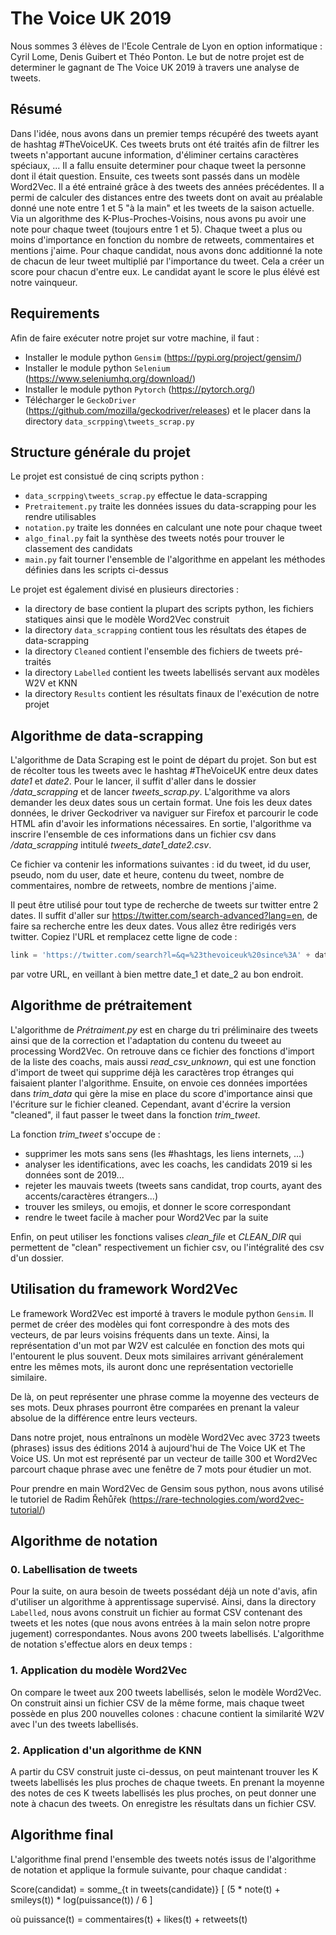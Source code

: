 # The Voice UK 2019
Nous sommes 3 élèves de l'Ecole Centrale de Lyon en option informatique : Cyril Lome, Denis Guibert et Théo Ponton. Le but de notre projet est de determiner le gagnant de The Voice UK 2019 à travers une analyse de tweets. 

## Résumé

Dans l'idée, nous avons dans un premier temps récupéré des tweets ayant de hashtag #TheVoiceUK. Ces tweets bruts ont été traités afin de filtrer les tweets n'apportant aucune information, d'éliminer certains caractères spéciaux, ... Il a fallu ensuite determiner pour chaque tweet la personne dont il était question. Ensuite, ces tweets sont passés dans un modèle Word2Vec. Il a été entrainé grâce à des tweets des années précédentes. Il a permi de calculer des distances entre des tweets dont on avait au préalable donné une note entre 1 et 5 "à la main" et les tweets de la saison actuelle. Via un algorithme des K-Plus-Proches-Voisins, nous avons pu avoir une note pour chaque tweet (toujours entre 1 et 5). Chaque tweet a plus ou moins d'importance en fonction du nombre de retweets, commentaires  et mentions j'aime. Pour chaque candidat, nous avons donc additionné la note de chacun de leur tweet multiplié par l'importance du tweet. Cela a créer un score pour chacun d'entre eux. Le candidat ayant le score le plus élévé est notre vainqueur. 

## Requirements

Afin de faire exécuter notre projet sur votre machine, il faut :
- Installer le module python `Gensim` (https://pypi.org/project/gensim/)
- Installer le module python `Selenium` (https://www.seleniumhq.org/download/)
- Installer le module python `Pytorch` (https://pytorch.org/)
- Télécharger le `GeckoDriver` (https://github.com/mozilla/geckodriver/releases) et le placer dans la directory `data_scrpping\tweets_scrap.py`

## Structure générale du projet

Le projet est consistué de cinq scripts python :
- `data_scrpping\tweets_scrap.py` effectue le data-scrapping
- `Pretraitement.py` traite les données issues du data-scrapping pour les rendre utilisables
- `notation.py` traite les données en calculant une note pour chaque tweet
- `algo_final.py` fait la synthèse des tweets notés pour trouver le classement des candidats
- `main.py` fait tourner l'ensemble de l'algorithme en appelant les méthodes définies dans les scripts ci-dessus

Le projet est également divisé en plusieurs directories :
- la directory de base contient la plupart des scripts python, les fichiers statiques ainsi que le modèle Word2Vec construit
- la directory `data_scrapping` contient tous les résultats des étapes de data-scrapping
- la directory `Cleaned` contient l'ensemble des fichiers de tweets pré-traités
- la directory `Labelled` contient les tweets labellisés servant aux modèles W2V et KNN
- la directory `Results` contient les résultats finaux de l'exécution de notre projet

## Algorithme de data-scrapping

L'algorithme de Data Scraping est le point de départ du projet. Son but est de récolter tous les tweets avec le hashtag #TheVoiceUK entre deux dates *date1* et *date2*. Pour le lancer, il suffit d'aller dans le dossier */data_scrapping* et de lancer *tweets_scrap.py*. L'algorithme va alors demander les deux dates sous un certain format. Une fois les deux dates données, le driver Geckodriver va naviguer sur Firefox et parcourir le code HTML afin d'avoir les informations nécessaires. En sortie, l'algorithme va inscrire l'ensemble de ces informations dans un fichier csv dans  */data_scrapping* intitulé *tweets_date1_date2.csv*. 

Ce fichier va contenir les informations suivantes : id du tweet, id du user, pseudo, nom du user, date et heure, contenu du tweet, nombre de commentaires, nombre de retweets, nombre de mentions j'aime. 

Il peut être utilisé pour tout type de recherche de tweets sur twitter entre 2 dates. Il suffit d'aller sur <https://twitter.com/search-advanced?lang=en>, de faire sa recherche entre les deux dates. Vous allez être redirigés vers twitter. Copiez l'URL et remplacez cette ligne de code :

```python
link = 'https://twitter.com/search?l=&q=%23thevoiceuk%20since%3A' + date_1 + '%20until%3A' + date_2 + '&src=typd'
```

par votre URL, en veillant à bien mettre date_1 et date_2 au bon endroit.

## Algorithme de prétraitement

L'algorithme de *Prétraiment.py* est en charge du tri préliminaire des tweets ainsi que de la correction et l'adaptation du contenu du tweeet au processing Word2Vec. On retrouve dans ce fichier des fonctions d'import de la liste des coachs, mais aussi *read_csv_unknown*, qui est une fonction d'import de tweet qui supprime déjà les caractères trop étranges qui faisaient planter l'algorithme. Ensuite, on envoie ces données importées dans *trim_data* qui gère la mise en place du score d'importance ainsi que l'écriture sur le fichier cleaned. Cependant, avant d'écrire la version "cleaned", il faut passer le tweet dans la fonction *trim_tweet*.

La fonction *trim_tweet* s'occupe de :
  - supprimer les mots sans sens (les #hashtags, les liens internets, ...)
  - analyser les identifications, avec les coachs, les candidats 2019 si les données sont de 2019...
  - rejeter les mauvais tweets (tweets sans candidat, trop courts, ayant des accents/caractères étrangers...)
  - trouver les smileys, ou emojis, et donner le score correspondant
  - rendre le tweet facile à macher pour Word2Vec par la suite
 
 Enfin, on peut utiliser les fonctions valises *clean_file* et *CLEAN_DIR* qui permettent de "clean" respectivement un fichier csv, ou l'intégralité des csv d'un dossier.

## Utilisation du framework Word2Vec

Le framework Word2Vec est importé à travers le module python `Gensim`. Il permet de créer des modèles qui font correspondre à des mots des vecteurs, de par leurs voisins fréquents dans un texte. Ainsi, la représentation d'un mot par W2V est calculée en fonction des mots qui l'entourent le plus souvent. Deux mots similaires arrivant généralement entre les mêmes mots, ils auront donc une représentation vectorielle similaire.

De là, on peut représenter une phrase comme la moyenne des vecteurs de ses mots. Deux phrases pourront être comparées en prenant la valeur absolue de la différence entre leurs vecteurs.

Dans notre projet, nous entraînons un modèle Word2Vec avec 3723 tweets (phrases) issus des éditions 2014 à aujourd'hui de The Voice UK et The Voice US. Un mot est représenté par un vecteur de taille 300 et Word2Vec parcourt chaque phrase avec une fenêtre de 7 mots pour étudier un mot.

Pour prendre en main Word2Vec de Gensim sous python, nous avons utilisé le tutoriel de Radim Řehůřek (https://rare-technologies.com/word2vec-tutorial/)

## Algorithme de notation

### 0. Labellisation de tweets
Pour la suite, on aura besoin de tweets possédant déjà un note d'avis, afin d'utiliser un algorithme à apprentissage supervisé. Ainsi, dans la directory `Labelled`, nous avons construit un fichier au format CSV contenant des tweets et les notes (que nous avons entrées à la main selon notre propre jugement) correspondantes. Nous avons 200 tweets labellisés. L'algorithme de notation s'effectue alors en deux temps :

### 1. Application du modèle Word2Vec
On compare le tweet aux 200 tweets labellisés, selon le modèle Word2Vec. On construit ainsi un fichier CSV de la même forme, mais chaque tweet possède en plus 200 nouvelles colones : chacune contient la similarité W2V avec l'un des tweets labellisés.

### 2. Application d'un algorithme de KNN
A partir du CSV construit juste ci-dessus, on peut maintenant trouver les K tweets labellisés les plus proches de chaque tweets. En prenant la moyenne des notes de ces K tweets labellisés les plus proches, on peut donner une note à chacun des tweets. On enregistre les résultats dans un fichier CSV.

## Algorithme final
L'algorithme final prend l'ensemble des tweets notés issus de l'algorithme de notation et applique la formule suivante, pour chaque candidat :

Score(candidat) = somme_{t in tweets(candidate)} [ (5 * note(t) + smileys(t)) * log(puissance(t)) / 6 ]

où puissance(t) = commentaires(t) + likes(t) + retweets(t)

